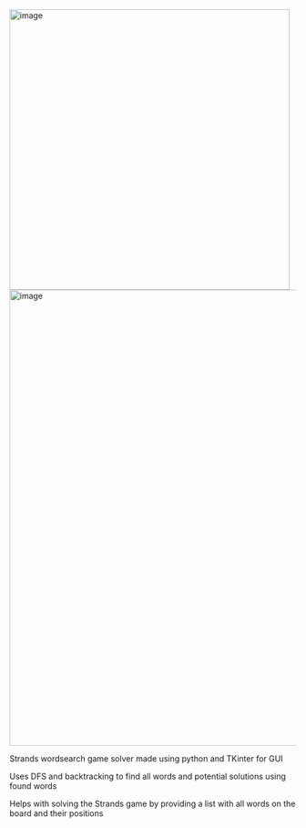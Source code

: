 <img width="492" alt="image" src="https://github.com/user-attachments/assets/891bd181-cc94-4f4e-ba05-c0b08dfa1fed" />

<img width = "800" alt = "image" src = "https://github.com/user-attachments/assets/a0a09516-9b8e-4c2c-a21c-254eafaf360e" />



Strands wordsearch game solver made using python and TKinter for GUI

Uses DFS and backtracking to find all words and potential solutions using found words

Helps with solving the Strands game by providing a list with all words on the board and their positions
